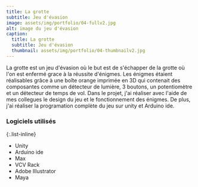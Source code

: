 ```yaml
---
title: La grotte
subtitle: Jeu d'évasion
image: assets/img/portfolio/04-fullv2.jpg
alt: image du jeu d'évasion
caption:
  title: La grotte
  subtitle: Jeu d'évasion
  thumbnail: assets/img/portfolio/04-thumbnailv2.jpg
---
```

La grotte est un jeu d'évasion où le but est de s'échapper de la grotte où l'on est enfermé grace à la réussite d'énigmes. Les énigmes étaient réalisables grâce à une boîte orange imprimée en 3D qui contenait des composantes comme un détecteur de lumière, 3 boutons, un potentiomètre et un détecteur de temps de vol. Dans le projet, j'ai réaliser avec l'aide de mes collegues le design du jeu et le fonctionnement des énigmes. De plus, j'ai réaliser la programation complète du jeu sur unity et Arduino ide.

### Logiciels utilisés

{:.list-inline}
- Unity
- Arduino ide
- Max
- VCV Rack
- Adobe Illustrator
- Maya
